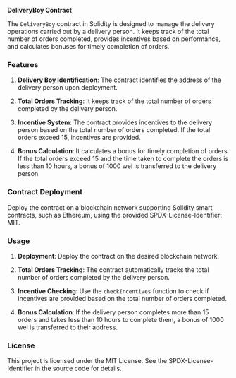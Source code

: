 **DeliveryBoy Contract**

The `DeliveryBoy` contract in Solidity is designed to manage the delivery operations carried out by a delivery person. It keeps track of the total number of orders completed, provides incentives based on performance, and calculates bonuses for timely completion of orders.

### Features

1. **Delivery Boy Identification**: The contract identifies the address of the delivery person upon deployment.

2. **Total Orders Tracking**: It keeps track of the total number of orders completed by the delivery person.

3. **Incentive System**: The contract provides incentives to the delivery person based on the total number of orders completed. If the total orders exceed 15, incentives are provided.

4. **Bonus Calculation**: It calculates a bonus for timely completion of orders. If the total orders exceed 15 and the time taken to complete the orders is less than 10 hours, a bonus of 1000 wei is transferred to the delivery person.

### Contract Deployment

Deploy the contract on a blockchain network supporting Solidity smart contracts, such as Ethereum, using the provided SPDX-License-Identifier: MIT.

### Usage

1. **Deployment**: Deploy the contract on the desired blockchain network.

2. **Total Orders Tracking**: The contract automatically tracks the total number of orders completed by the delivery person.

3. **Incentive Checking**: Use the `checkIncentives` function to check if incentives are provided based on the total number of orders completed.

4. **Bonus Calculation**: If the delivery person completes more than 15 orders and takes less than 10 hours to complete them, a bonus of 1000 wei is transferred to their address.

### License

This project is licensed under the MIT License. See the SPDX-License-Identifier in the source code for details.

